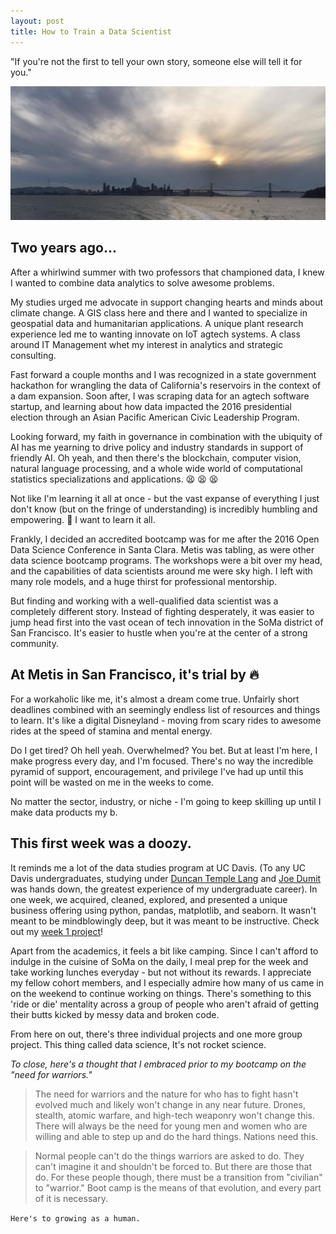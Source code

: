 ```yaml
---
layout: post
title: How to Train a Data Scientist
---
```


"If you're not the first to tell your own story, someone else will tell it for you."

![SanFranciscoSunset](/images/SanFrancisco.jpg)

## Two years ago...
After a whirlwind summer with two professors that championed data, I knew I wanted to combine data analytics to solve awesome problems.

My studies urged me advocate in support changing hearts and minds about climate change. A GIS class here and there and I wanted to specialize in geospatial data and humanitarian applications. A unique plant research experience led me to wanting innovate on IoT agtech systems. A class around IT Management whet my interest in analytics and strategic consulting.

Fast forward a couple months and I was recognized in a state government hackathon for wrangling the data of California's reservoirs in the context of a dam expansion.  Soon after, I was scraping data for an agtech software startup, and learning about how data impacted the 2016 presidential election through an Asian Pacific American Civic Leadership Program.

Looking forward, my faith in governance in combination with the ubiquity of AI has me yearning to drive policy and industry standards in support of friendly AI.  Oh yeah, and then there's the blockchain, computer vision, natural language processing, and a whole wide world of computational statistics specializations and applications. :tired_face:  :tired_face:  :tired_face:

Not like I'm learning it all at once - but the vast expanse of everything I just don't know (but on the fringe of understanding) is incredibly humbling and empowering. :triumph: I want to learn it all.

Frankly, I decided an accredited bootcamp was for me after the 2016 Open Data Science Conference in Santa Clara.  Metis was tabling, as were other data science bootcamp programs.  The workshops were a bit over my head, and the capabilities of data scientists around me were sky high. I left with many role models, and a huge thirst for professional mentorship.

But finding and working with a well-qualified data scientist was a completely different story.  Instead of fighting desperately, it was easier to jump head first into the vast ocean of tech innovation in the SoMa district of San Francisco.  It's easier to hustle when you're at the center of a strong community.

## At Metis in San Francisco, it's trial by :fire: 

For a workaholic like me, it's almost a dream come true. Unfairly short deadlines combined with an seemingly endless list of resources and things to learn.  It's like a digital Disneyland - moving from scary rides to awesome rides at the speed of stamina and mental energy.

Do I get tired?  Oh hell yeah.  Overwhelmed?  You bet.  But at least I'm here, I make progress every day, and I'm focused.  There's no way the incredible pyramid of support, encouragement, and privilege I've had up until this point will be wasted on me in the weeks to come.

No matter the sector, industry, or niche - I'm going to keep skilling up until I make data products my b.

## This first week was a doozy.

It reminds me a lot of the data studies program at UC Davis.  (To any UC Davis undergraduates, studying under [Duncan Temple Lang](http://www.stat.ucdavis.edu/~duncan/) and [Joe Dumit](http://socialscience.ucdavis.edu/about-iss/people/joseph-dumit-director) was hands down, the greatest experience of my undergraduate career).  In one week, we acquired, cleaned, explored, and presented a unique business offering using python, pandas, matplotlib, and seaborn. It wasn't meant to be mindblowingly deep, but it was meant to be instructive.  Check out my [week 1 project](https://github.com/Atomahawk/benson)!

Apart from the academics, it feels a bit like camping. Since I can't afford to indulge in the cuisine of SoMa on the daily, I meal prep for the week and take working lunches everyday - but not without its rewards.  I appreciate my fellow cohort members, and I especially admire how many of us came in on the weekend to continue working on things.  There's something to this 'ride or die' mentality across a group of people who aren't afraid of getting their butts kicked by messy data and broken code.

From here on out, there's three individual projects and one more group project.  This thing called data science, It's not rocket science.

*To close, here's a thought that I embraced prior to my bootcamp on the "need for warriors."*

> The need for warriors and the nature for who has to fight hasn't evolved much and likely won't change in any near future. Drones, stealth, atomic warfare, and high-tech weaponry won't change this. There will always be the need for young men and women who are willing and able to step up and do the hard things. Nations need this.

> Normal people can't do the things warriors are asked to do. They can't imagine it and shouldn't be forced to. But there are those that do. For these people though, there must be a transition from "civilian" to "warrior." Boot camp is the means of that evolution, and every part of it is necessary. 

```Here's to growing as a human.```
